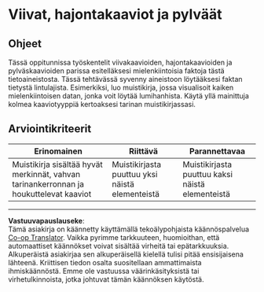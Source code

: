 <!--
CO_OP_TRANSLATOR_METADATA:
{
  "original_hash": "ad163c4fda72c8278280b61cad317ff4",
  "translation_date": "2025-08-26T23:19:43+00:00",
  "source_file": "3-Data-Visualization/09-visualization-quantities/assignment.md",
  "language_code": "fi"
}
-->
# Viivat, hajontakaaviot ja pylväät

## Ohjeet

Tässä oppitunnissa työskentelit viivakaavioiden, hajontakaavioiden ja pylväskaavioiden parissa esitelläksesi mielenkiintoisia faktoja tästä tietoaineistosta. Tässä tehtävässä syvenny aineistoon löytääksesi faktan tietystä lintulajista. Esimerkiksi, luo muistikirja, jossa visualisoit kaiken mielenkiintoisen datan, jonka voit löytää lumihanhista. Käytä yllä mainittuja kolmea kaaviotyyppiä kertoaksesi tarinan muistikirjassasi.

## Arviointikriteerit

Erinomainen | Riittävä | Parannettavaa
--- | --- | -- |
Muistikirja sisältää hyvät merkinnät, vahvan tarinankerronnan ja houkuttelevat kaaviot | Muistikirjasta puuttuu yksi näistä elementeistä | Muistikirjasta puuttuu kaksi näistä elementeistä

---

**Vastuuvapauslauseke**:  
Tämä asiakirja on käännetty käyttämällä tekoälypohjaista käännöspalvelua [Co-op Translator](https://github.com/Azure/co-op-translator). Vaikka pyrimme tarkkuuteen, huomioithan, että automaattiset käännökset voivat sisältää virheitä tai epätarkkuuksia. Alkuperäistä asiakirjaa sen alkuperäisellä kielellä tulisi pitää ensisijaisena lähteenä. Kriittisen tiedon osalta suositellaan ammattimaista ihmiskäännöstä. Emme ole vastuussa väärinkäsityksistä tai virhetulkinnoista, jotka johtuvat tämän käännöksen käytöstä.